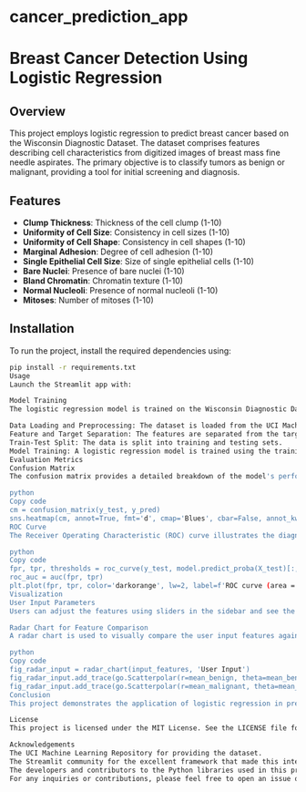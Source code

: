 # cancer_prediction_app
# Breast Cancer Detection Using Logistic Regression

## Overview

This project employs logistic regression to predict breast cancer based on the Wisconsin Diagnostic Dataset. The dataset comprises features describing cell characteristics from digitized images of breast mass fine needle aspirates. The primary objective is to classify tumors as benign or malignant, providing a tool for initial screening and diagnosis.

## Features

- **Clump Thickness**: Thickness of the cell clump (1-10)
- **Uniformity of Cell Size**: Consistency in cell sizes (1-10)
- **Uniformity of Cell Shape**: Consistency in cell shapes (1-10)
- **Marginal Adhesion**: Degree of cell adhesion (1-10)
- **Single Epithelial Cell Size**: Size of single epithelial cells (1-10)
- **Bare Nuclei**: Presence of bare nuclei (1-10)
- **Bland Chromatin**: Chromatin texture (1-10)
- **Normal Nucleoli**: Presence of normal nucleoli (1-10)
- **Mitoses**: Number of mitoses (1-10)

## Installation

To run the project, install the required dependencies using:

```bash
pip install -r requirements.txt
Usage
Launch the Streamlit app with:

Model Training
The logistic regression model is trained on the Wisconsin Diagnostic Dataset, following these steps:

Data Loading and Preprocessing: The dataset is loaded from the UCI Machine Learning Repository. Missing values are handled, and the data is cleaned.
Feature and Target Separation: The features are separated from the target variable (class label).
Train-Test Split: The data is split into training and testing sets.
Model Training: A logistic regression model is trained using the training data.
Evaluation Metrics
Confusion Matrix
The confusion matrix provides a detailed breakdown of the model's performance by comparing the actual and predicted classifications. This matrix is crucial for understanding the types of errors the model makes.

python
Copy code
cm = confusion_matrix(y_test, y_pred)
sns.heatmap(cm, annot=True, fmt='d', cmap='Blues', cbar=False, annot_kws={'size': 16}, linewidths=0.5)
ROC Curve
The Receiver Operating Characteristic (ROC) curve illustrates the diagnostic ability of the model by plotting the true positive rate against the false positive rate at various threshold settings. The area under the ROC curve (AUC) provides a single measure of overall model performance.

python
Copy code
fpr, tpr, thresholds = roc_curve(y_test, model.predict_proba(X_test)[:,1])
roc_auc = auc(fpr, tpr)
plt.plot(fpr, tpr, color='darkorange', lw=2, label=f'ROC curve (area = {roc_auc:.2f})')
Visualization
User Input Parameters
Users can adjust the features using sliders in the sidebar and see the prediction results immediately. The interface is designed for ease of use, allowing for interactive exploration of different feature combinations.

Radar Chart for Feature Comparison
A radar chart is used to visually compare the user input features against the average features of benign and malignant cases. This comparison helps in understanding how the input features align with typical benign and malignant profiles.

python
Copy code
fig_radar_input = radar_chart(input_features, 'User Input')
fig_radar_input.add_trace(go.Scatterpolar(r=mean_benign, theta=mean_benign.index, fill='toself', name='Mean Benign'))
fig_radar_input.add_trace(go.Scatterpolar(r=mean_malignant, theta=mean_malignant.index, fill='toself', name='Mean Malignant'))
Conclusion
This project demonstrates the application of logistic regression in predicting breast cancer based on cell characteristics. By leveraging interactive visualizations and evaluation metrics, users can gain a deeper understanding of the model's performance and the significance of various features.

License
This project is licensed under the MIT License. See the LICENSE file for more details.

Acknowledgements
The UCI Machine Learning Repository for providing the dataset.
The Streamlit community for the excellent framework that made this interactive application possible.
The developers and contributors to the Python libraries used in this project: Pandas, NumPy, Matplotlib, Seaborn, Scikit-learn, and Plotly.
For any inquiries or contributions, please feel free to open an issue or submit a pull request.
